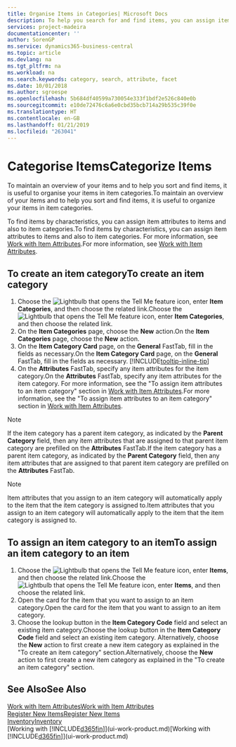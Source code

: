 ```yaml
---
title: Organise Items in Categories| Microsoft Docs
description: To help you search for and find items, you can assign item attributes and organise items in categories.
services: project-madeira
documentationcenter: ''
author: SorenGP
ms.service: dynamics365-business-central
ms.topic: article
ms.devlang: na
ms.tgt_pltfrm: na
ms.workload: na
ms.search.keywords: category, search, attribute, facet
ms.date: 10/01/2018
ms.author: sgroespe
ms.openlocfilehash: 5b684df40599a730054e333f1bdf2e526c840e0b
ms.sourcegitcommit: e10de72476c6a6e0cbd35bcb714a29b535c39f0e
ms.translationtype: HT
ms.contentlocale: en-GB
ms.lasthandoff: 01/21/2019
ms.locfileid: "263041"
---
```

# <a name="categorize-items"></a><span data-ttu-id="b9e5a-103">Categorise Items</span><span class="sxs-lookup"><span data-stu-id="b9e5a-103">Categorize Items</span></span>
<span data-ttu-id="b9e5a-104">To maintain an overview of your items and to help you sort and find items, it is useful to organise your items in item categories.</span><span class="sxs-lookup"><span data-stu-id="b9e5a-104">To maintain an overview of your items and to help you sort and find items, it is useful to organize your items in item categories.</span></span>

<span data-ttu-id="b9e5a-105">To find items by characteristics, you can assign item attributes to items and also to item categories.</span><span class="sxs-lookup"><span data-stu-id="b9e5a-105">To find items by characteristics, you can assign item attributes to items and also to item categories.</span></span> <span data-ttu-id="b9e5a-106">For more information, see [Work with Item Attributes](inventory-how-work-item-attributes.md).</span><span class="sxs-lookup"><span data-stu-id="b9e5a-106">For more information, see [Work with Item Attributes](inventory-how-work-item-attributes.md).</span></span>

## <a name="to-create-an-item-category"></a><span data-ttu-id="b9e5a-107">To create an item category</span><span class="sxs-lookup"><span data-stu-id="b9e5a-107">To create an item category</span></span>
1. <span data-ttu-id="b9e5a-108">Choose the ![Lightbulb that opens the Tell Me feature](media/ui-search/search_small.png "Tell me what you want to do") icon, enter **Item Categories**, and then choose the related link.</span><span class="sxs-lookup"><span data-stu-id="b9e5a-108">Choose the ![Lightbulb that opens the Tell Me feature](media/ui-search/search_small.png "Tell me what you want to do") icon, enter **Item Categories**, and then choose the related link.</span></span>
2. <span data-ttu-id="b9e5a-109">On the **Item Categories** page, choose the **New** action.</span><span class="sxs-lookup"><span data-stu-id="b9e5a-109">On the **Item Categories** page, choose the **New** action.</span></span>
3. <span data-ttu-id="b9e5a-110">On the **Item Category Card** page, on the **General** FastTab, fill in the fields as necessary.</span><span class="sxs-lookup"><span data-stu-id="b9e5a-110">On the **Item Category Card** page, on the **General** FastTab, fill in the fields as necessary.</span></span> [!INCLUDE[tooltip-inline-tip](includes/tooltip-inline-tip_md.md)]
4. <span data-ttu-id="b9e5a-111">On the **Attributes** FastTab, specify any item attributes for the item category.</span><span class="sxs-lookup"><span data-stu-id="b9e5a-111">On the **Attributes** FastTab, specify any item attributes for the item category.</span></span> <span data-ttu-id="b9e5a-112">For more information, see the "To assign item attributes to an item category" section in [Work with Item Attributes](inventory-how-work-item-attributes.md).</span><span class="sxs-lookup"><span data-stu-id="b9e5a-112">For more information, see the "To assign item attributes to an item category" section in [Work with Item Attributes](inventory-how-work-item-attributes.md).</span></span>

> [!NOTE]  
>   <span data-ttu-id="b9e5a-113">If the item category has a parent item category, as indicated by the **Parent Category** field, then any item attributes that are assigned to that parent item category are prefilled on the **Attributes** FastTab.</span><span class="sxs-lookup"><span data-stu-id="b9e5a-113">If the item category has a parent item category, as indicated by the **Parent Category** field, then any item attributes that are assigned to that parent item category are prefilled on the **Attributes** FastTab.</span></span>

> [!NOTE]  
>   <span data-ttu-id="b9e5a-114">Item attributes that you assign to an item category will automatically apply to the item that the item category is assigned to.</span><span class="sxs-lookup"><span data-stu-id="b9e5a-114">Item attributes that you assign to an item category will automatically apply to the item that the item category is assigned to.</span></span>

## <a name="to-assign-an-item-category-to-an-item"></a><span data-ttu-id="b9e5a-115">To assign an item category to an item</span><span class="sxs-lookup"><span data-stu-id="b9e5a-115">To assign an item category to an item</span></span>
1. <span data-ttu-id="b9e5a-116">Choose the ![Lightbulb that opens the Tell Me feature](media/ui-search/search_small.png "Tell me what you want to do") icon, enter **Items**, and then choose the related link.</span><span class="sxs-lookup"><span data-stu-id="b9e5a-116">Choose the ![Lightbulb that opens the Tell Me feature](media/ui-search/search_small.png "Tell me what you want to do") icon, enter **Items**, and then choose the related link.</span></span>
2. <span data-ttu-id="b9e5a-117">Open the card for the item that you want to assign to an item category.</span><span class="sxs-lookup"><span data-stu-id="b9e5a-117">Open the card for the item that you want to assign to an item category.</span></span>
3. <span data-ttu-id="b9e5a-118">Choose the lookup button in the **Item Category Code** field and select an existing item category.</span><span class="sxs-lookup"><span data-stu-id="b9e5a-118">Choose the lookup button in the **Item Category Code** field and select an existing item category.</span></span> <span data-ttu-id="b9e5a-119">Alternatively, choose the **New** action to first create a new item category as explained in the "To create an item category" section.</span><span class="sxs-lookup"><span data-stu-id="b9e5a-119">Alternatively, choose the **New** action to first create a new item category as explained in the "To create an item category" section.</span></span>

## <a name="see-also"></a><span data-ttu-id="b9e5a-120">See Also</span><span class="sxs-lookup"><span data-stu-id="b9e5a-120">See Also</span></span>
[<span data-ttu-id="b9e5a-121">Work with Item Attributes</span><span class="sxs-lookup"><span data-stu-id="b9e5a-121">Work with Item Attributes</span></span>](inventory-how-work-item-attributes.md)  
[<span data-ttu-id="b9e5a-122">Register New Items</span><span class="sxs-lookup"><span data-stu-id="b9e5a-122">Register New Items</span></span>](inventory-how-register-new-items.md)  
[<span data-ttu-id="b9e5a-123">Inventory</span><span class="sxs-lookup"><span data-stu-id="b9e5a-123">Inventory</span></span>](inventory-manage-inventory.md)  
<span data-ttu-id="b9e5a-124">[Working with [!INCLUDE[d365fin](includes/d365fin_md.md)]](ui-work-product.md)</span><span class="sxs-lookup"><span data-stu-id="b9e5a-124">[Working with [!INCLUDE[d365fin](includes/d365fin_md.md)]](ui-work-product.md)</span></span>
